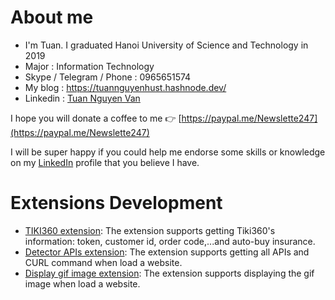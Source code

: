 # About me
- I'm Tuan. I graduated Hanoi University of Science and Technology in 2019
- Major : Information Technology
- Skype / Telegram / Phone : 0965651574
- My blog : https://tuannguyenhust.hashnode.dev/
- Linkedin : [Tuan Nguyen Van](https://www.linkedin.com/in/tuan-nguyen-van-555315156/)

I hope you will donate a coffee to me 👉 [https://paypal.me/Newslette247](https://paypal.me/Newslette247)

I will be super happy if you could help me endorse some skills or knowledge on my [LinkedIn](https://www.linkedin.com/in/tuan-nguyen-van-555315156/) profile that you believe I have.

# Extensions Development
- [TIKI360 extension](https://github.com/nguyenvantuan2391996/extensions-development/tree/master/tiki360-extension): The extension supports getting Tiki360's information: token, customer id, order code,...and auto-buy insurance.
- [Detector APIs extension](https://github.com/nguyenvantuan2391996/extensions-development/tree/master/detector-apis-extension): The extension supports getting all APIs and CURL command when load a website.
- [Display gif image extension](https://github.com/nguyenvantuan2391996/extensions-development/tree/master/display-gif-image-extension): The extension supports displaying the gif image when load a website.